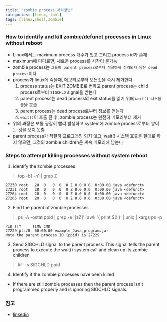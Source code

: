 ```yaml
---
title: "zombie process 처리방법"
categories: [linux, tool]
tags: [linux,shell,zombie]
---
```


### How to identify and kill zombie/defunct processes in Linux without reboot

- Linux에서는 maximum process 개수가 잇고 그리고 process id가 존재
- maximum에 다다르면, 새로운 process를 시작이 불가능
- zombie process는 `그들이 parent process로부터 적절하게 정리되지 않은 dead process`이다
- process가 linux에 죽을때, 메모리로부터 모든것을 즉시 제거한다.
    1. process status는 EXIT ZOMBIE로 변하고 parent process는 child process로부터 `SIGCHLD` signal을 받는다
    2. parent process는 dead process의 exit status를 읽기 위해 `wait() 시스템 콜`을 호출
    3. parent process는 dead process로부터 정보를 얻는다
    4. `wait()`이 호출 된 후, zombie process는 완전히 메모리부터 제거
- 위의 과정은 보통 굉장히 빨리 발생하고 system에 zombie process로부터 쌓이는 것을 보지 못함
- parent process가 적절히 프로그래밍 되지 않고, wait() 시스템 호출을 절대로 하지 않으면, 그것의 zombie children은 계속 메모리에 남는다

### Steps to attempt killing processes without system reboot

1. identify the zombie processes

> top -b1 -n1 | grep Z

```
27230 root   20  0   0  0  0 Z 0.0 0.0  0:00.00 java <defunct>
27231 root   20  0   0  0  0 Z 0.0 0.0  0:00.00 java <defunct>
27264 root   20  0   0  0  0 Z 0.0 0.0  0:00.00 java <defunct>
27265 root   20  0   0  0  0 Z 0.0 0.0  0:00.00 java <defunct>
```

2. Find the parent of zombie processes

> ps -A -ostat,ppid | grep -e '[zZ]'| awk '{ print $2 }' | uniq | xargs ps -p

```
PID TTY     TIME CMD
27229 pts/0  00:00:00 example_Java_program.jar
Note the parent process ID (ppid) is 27229
```

3. Send SIGCHLD signal to the parent process. This signal tells the parent process to execute the wait() system call and clean up its zombie children

> kill -s SIGCHLD ppid

4. Identify if the zombie processes have been killed

- If there are still zombie processes then the parent process isn't programmed properly and is ignoring SIGCHLD signals.

### 참고

- [linkedin](https://www.linkedin.com/pulse/how-identify-kill-zombiedefunct-processes-linux-without-george-gabra)
